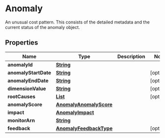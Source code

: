 

# Anomaly

An unusual cost pattern. This consists of the detailed metadata and the current status of the anomaly object. 

## Properties

| Name | Type | Description | Notes |
|------------ | ------------- | ------------- | -------------|
|**anomalyId** | [**String**](String.md) |  |  |
|**anomalyStartDate** | [**String**](String.md) |  |  [optional] |
|**anomalyEndDate** | [**String**](String.md) |  |  [optional] |
|**dimensionValue** | [**String**](String.md) |  |  [optional] |
|**rootCauses** | [**List**](List.md) |  |  [optional] |
|**anomalyScore** | [**AnomalyAnomalyScore**](AnomalyAnomalyScore.md) |  |  |
|**impact** | [**AnomalyImpact**](AnomalyImpact.md) |  |  |
|**monitorArn** | [**String**](String.md) |  |  |
|**feedback** | [**AnomalyFeedbackType**](AnomalyFeedbackType.md) |  |  [optional] |



